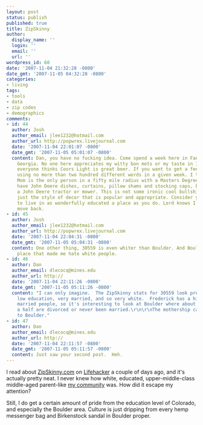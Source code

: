 ```yaml
---
layout: post
status: publish
published: true
title: ZipSkinny
author:
  display_name: ''
  login: ''
  email: ''
  url: ''
wordpress_id: 60
date: '2007-11-04 21:32:28 -0800'
date_gmt: '2007-11-05 04:32:28 -0800'
categories:
- living
tags:
- tools
- data
- zip codes
- demographics
comments:
- id: 44
  author: Josh
  author_email: jlee1232@hotmail.com
  author_url: http://popwrex.livejournal.com
  date: '2007-11-04 22:01:07 -0800'
  date_gmt: '2007-11-05 05:01:07 -0800'
  content: Dan, you have no fucking idea. Come spend a week here in Fannin County,
    Georgia. No one here appreciates my witty bon mots or my taste in Indy Rock, and
    everyone thinks Coors Light is great beer. If you want to get a feel for it try
    using no more than two hundred different words in a given week. I think Kara's
    Mom is the only person in a fifty mile radius with a Masters Degree. Our neighbor
    have John Deere dishes, curtains, pillow shams and stocking caps, but don't own
    a John Deere tractor or mower. This is not some ironic cool bullshit. This is
    just the style of decor that is popular and appropriate. Consider yourself blessed
    to live in as wonderfully educated a place as you do. Lord knows I wish Icould
    move back.
- id: 45
  author: Josh
  author_email: jlee1232@hotmail.com
  author_url: http://popwrex.livejournal.com
  date: '2007-11-04 22:04:31 -0800'
  date_gmt: '2007-11-05 05:04:31 -0800'
  content: One other thing, 30559 is even whiter than Boulder. And Boulder is the
    place that made me hate white people.
- id: 46
  author: Dan
  author_email: dlecocq@mines.edu
  author_url: http://
  date: '2007-11-04 22:11:26 -0800'
  date_gmt: '2007-11-05 05:11:26 -0800'
  content: "I can only imagine.  The ZipSkinny stats for 30559 look pretty glum -
    low education, very married, and so very white.  Frederick has a high rate of
    married people, so it's interesting to look at Boulder where about a third to
    a half are divorced or never been married.\r\n\r\nThe mothership calls you back
    to Boulder."
- id: 47
  author: Dan
  author_email: dlecocq@mines.edu
  author_url: http://
  date: '2007-11-04 22:11:57 -0800'
  date_gmt: '2007-11-05 05:11:57 -0800'
  content: Just saw your second post.  Heh.
---
```

I read about [ZipSkinny.com](http://zipskinny.com) on [Lifehacker](http://lifehacker.com/software/community/get-city-information-with-zipskinny-318343.php) a couple of days ago, and it's actually pretty neat.  I never knew how white, educated, upper-middle-class middle-aged parent-like [my community](http://zipskinny.com/index.php?zip=80504&x=0&y=0) was.  How did it escape my attention?

Still, I do get a certain amount of pride from the education level of Colorado, and especially the Boulder area.  Culture is just dripping from every hemp messenger bag and Birkenstock sandal in Boulder proper.
